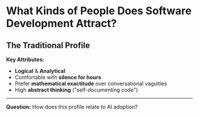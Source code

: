 # What Kinds of People Does Software Development Attract?

## The Traditional Profile

**Key Attributes:**
- **Logical** & **Analytical**
- Comfortable with **silence for hours**
- Prefer **mathematical exactitude** over conversational vaguities
- High **abstract thinking** ("self-documenting code")

---

**Question:** How does this profile relate to AI adoption? 